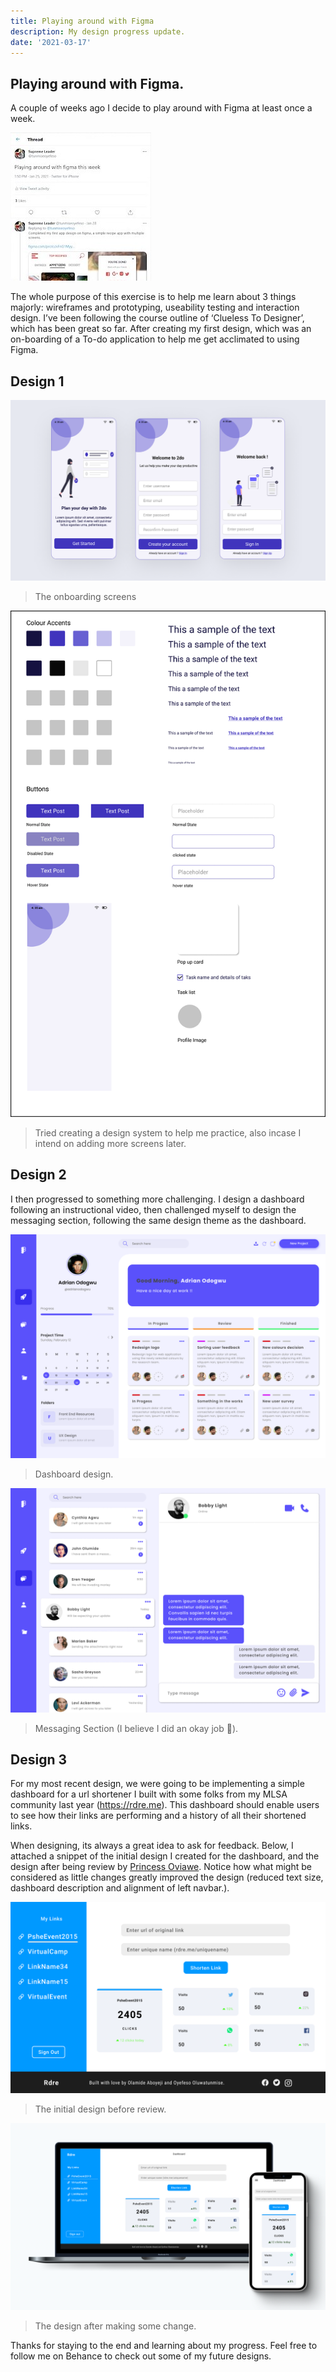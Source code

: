 ```yaml
---
title: Playing around with Figma
description: My design progress update.
date: '2021-03-17'
---
```


## Playing around with Figma.

A couple of weeks ago I decide to play around with Figma at least once a week.

![tweetsmall](./assets/playing-around-with-figma/tweetsmall.jpeg)

The whole purpose of this exercise is to help me learn about 3 things majorly: wireframes and prototyping, useability testing and interaction design.
I’ve been following the course outline of ‘Clueless To Designer’, which has been great so far.
After creating my first  design, which was an on-boarding of a To-do application to help me get acclimated to using Figma. 

## Design 1

![2doonboarding](./assets/playing-around-with-figma/2doonboarding.png)
> The onboarding screens

![2dodesignsystem](./assets/playing-around-with-figma/2dodesignsystem.png)
> Tried creating a design system to help me practice, also incase I intend on adding more screens later.

## Design 2

I then progressed to something more challenging. I design a dashboard following an instructional video, then challenged myself to design the messaging section, following the same design theme as the dashboard.

![Homepage](./assets/playing-around-with-figma/Homepage.png)
> Dashboard design.

![Messaging](./assets/playing-around-with-figma/Messaging.png)
> Messaging Section (I believe I did an okay job 🌚).

## Design 3

For my most recent design, we were going to be implementing a simple dashboard for a url shortener I built with some folks from my MLSA community last year (https://rdre.me). This dashboard should enable users to see how their links are performing and a history of all their shortened links.

When designing, its always a great idea to ask for feedback. Below, I attached a snippet of the initial design I created for the dashboard, and the design after being review by [Princess Oviawe](https://twitter.com/OviawePrincess). Notice how what might be considered as little changes greatly improved the design (reduced text size, dashboard description and alignment of left navbar.).

![old rdre design](./assets/playing-around-with-figma/rdreolddesign.png)
> The initial design before review.

![initial rdre design](./assets/playing-around-with-figma/rdrenewdesign.png)
> The design after making some change.

Thanks for staying to the end and learning about my progress. Feel free to follow me on Behance to check out some of my future designs.